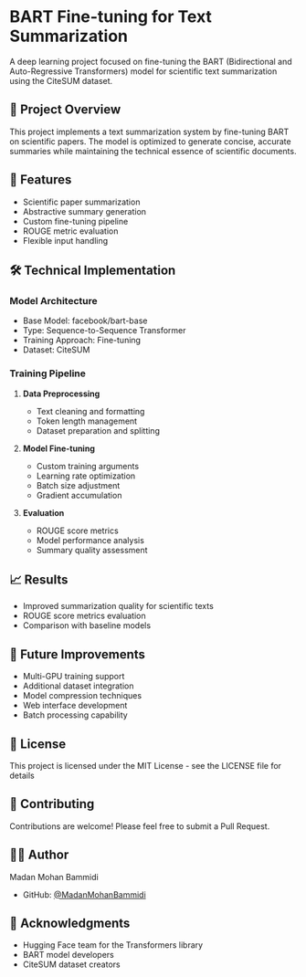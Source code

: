 # BART Fine-tuning for Text Summarization

A deep learning project focused on fine-tuning the BART (Bidirectional and Auto-Regressive Transformers) model for scientific text summarization using the CiteSUM dataset.

## 🎯 Project Overview
This project implements a text summarization system by fine-tuning BART on scientific papers. The model is optimized to generate concise, accurate summaries while maintaining the technical essence of scientific documents.

## 🚀 Features
- Scientific paper summarization
- Abstractive summary generation
- Custom fine-tuning pipeline
- ROUGE metric evaluation
- Flexible input handling

## 🛠️ Technical Implementation

### Model Architecture
- Base Model: facebook/bart-base
- Type: Sequence-to-Sequence Transformer
- Training Approach: Fine-tuning
- Dataset: CiteSUM

### Training Pipeline
1. **Data Preprocessing**
   - Text cleaning and formatting
   - Token length management
   - Dataset preparation and splitting

2. **Model Fine-tuning**
   - Custom training arguments
   - Learning rate optimization
   - Batch size adjustment
   - Gradient accumulation

3. **Evaluation**
   - ROUGE score metrics
   - Model performance analysis
   - Summary quality assessment


## 📈 Results
- Improved summarization quality for scientific texts
- ROUGE score metrics evaluation
- Comparison with baseline models

## 🎯 Future Improvements
- Multi-GPU training support
- Additional dataset integration
- Model compression techniques
- Web interface development
- Batch processing capability

## 📝 License
This project is licensed under the MIT License - see the LICENSE file for details

## 🤝 Contributing
Contributions are welcome! Please feel free to submit a Pull Request.

## 👨‍💻 Author
Madan Mohan Bammidi
- GitHub: [@MadanMohanBammidi](https://github.com/MadanMohanBammidi)

## 🙏 Acknowledgments
- Hugging Face team for the Transformers library
- BART model developers
- CiteSUM dataset creators
